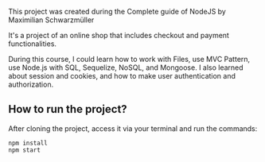 This project was created during the Complete guide of NodeJS by Maximilian Schwarzmüller  

It's a project of an online shop that includes checkout and payment functionalities.  

During this course, I could learn how to work with Files, use MVC Pattern, use Node.js with SQL, Sequelize, NoSQL, and Mongoose.
I also learned about session and cookies, and how to make user authentication and authorization.  

## How to run the project?
After cloning the project, access it via your terminal and run the commands:

`npm install`  
`npm start`
